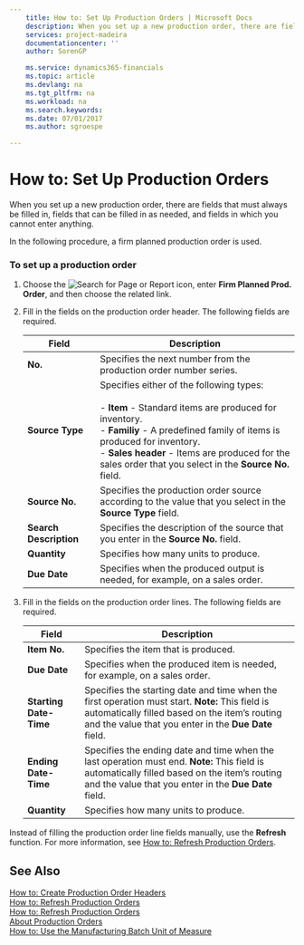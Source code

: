 ```yaml
---
    title: How to: Set Up Production Orders | Microsoft Docs
    description: When you set up a new production order, there are fields that must always be filled in, fields that can be filled in as needed, and fields in which you cannot enter anything.
    services: project-madeira
    documentationcenter: ''
    author: SorenGP

    ms.service: dynamics365-financials
    ms.topic: article
    ms.devlang: na
    ms.tgt_pltfrm: na
    ms.workload: na
    ms.search.keywords:
    ms.date: 07/01/2017
    ms.author: sgroespe

---
```

# How to: Set Up Production Orders
When you set up a new production order, there are fields that must always be filled in, fields that can be filled in as needed, and fields in which you cannot enter anything.  
  
 In the following procedure, a firm planned production order is used.  
  
### To set up a production order  
  
1.  Choose the ![Search for Page or Report](media/ui-search/search_small.png "Search for Page or Report icon") icon, enter **Firm Planned Prod. Order**, and then choose the related link.  
  
2.  Fill in the fields on the production order header. The following fields are required.  
  
    |Field|Description|  
    |---------------------------------|---------------------------------------|  
    |**No.**|Specifies the next number from the production order number series.|  
    |**Source Type**|Specifies either of the following types:<br /><br /> -   **Item** - Standard items are produced for inventory.<br />-   **Familiy** - A predefined family of items is produced for inventory.<br />-   **Sales header** - Items are produced for the sales order that you select in the **Source No.** field.|  
    |**Source No.**|Specifies the production order source according to the value that you select in the **Source Type** field.|  
    |**Search Description**|Specifies the description of the source that you enter in the **Source No.** field.|  
    |**Quantity**|Specifies how many units to produce.|  
    |**Due Date**|Specifies when the produced output is needed, for example, on a sales order.|  
  
3.  Fill in the fields on the production order lines. The following fields are required.  
  
    |Field|Description|  
    |---------------------------------|---------------------------------------|  
    |**Item No.**|Specifies the item that is produced.|  
    |**Due Date**|Specifies when the produced item is needed, for example, on a sales order.|  
    |**Starting Date-Time**|Specifies the starting date and time when the first operation must start. **Note:**  This field is automatically filled based on the item’s routing and the value that you enter in the **Due Date** field.|  
    |**Ending Date-Time**|Specifies the ending date and time when the last operation must end. **Note:**  This field is automatically filled based on the item’s routing and the value that you enter in the **Due Date** field.|  
    |**Quantity**|Specifies how many units to produce.|  
  
 Instead of filling the production order line fields manually, use the **Refresh** function. For more information, see [How to: Refresh Production Orders](../how-to-refresh-production-orders.md).  
  
## See Also  
 [How to: Create Production Order Headers](../how-to-create-production-order-headers.md)   
 [How to: Refresh Production Orders](../how-to-refresh-production-orders.md)   
 [How to: Refresh Production Orders](../how-to-refresh-production-orders.md)   
 [About Production Orders](../about-production-orders.md)   
 [How to: Use the Manufacturing Batch Unit of Measure](../how-to-use-the-manufacturing-batch-unit-of-measure.md)